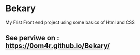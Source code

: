 # Bekary
My Frist Front end project using some basics of Html and CSS
## See perviwe on : https://0om4r.github.io/Bekary/
